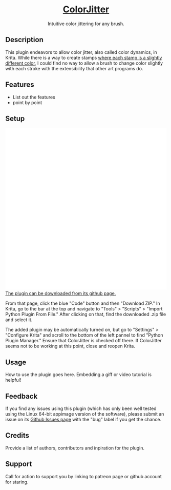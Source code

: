 <!DOCTYPE html>
<html lang="en">

<body>
  <a href="https://github.com/MalloryMiller/KritaColorJitter"><h1 align="center">ColorJitter</h1></a>
  <p align="center">Intuitive color jittering for any brush.</p>

  <h2>Description</h2>
  <p>This plugin endeavors to allow color jitter, also called color dynamics, in Krita. While there is a way to create stamps <a href="https://www.youtube.com/watch?v=-WSQvjhjT3o">where each stamp is a slightly different color</a>, I could find no way to allow a brush to change color slightly with each stroke with the extensibility that other art programs do.</p>

  <h2>Features</h2>
  <ul>
    <li>List out the features</li>
    <li>point by point</li>
  </ul>

  <h2>Setup</h2>
  <p> <img src="style.svg" alt="css-in-readme"> <a href="https://github.com/MalloryMiller/KritaColorJitter"> The plugin can be downloaded from its github page.</a> </p>
  <p>From that page, click the blue "Code" button and then "Download ZIP." In Krita, go to the bar at the top and navigate to "Tools" > "Scripts" > "Import Python Plugin From File." After clicking on that, find the downloaded .zip file and select it.</p>
  <p>The added plugin may be automatically turned on, but go to "Settings" > "Configure Krita" and scroll to the bottom of the left pannel to find "Python Plugin Manager." Ensure that ColorJitter is checked off there. If ColorJitter seems not to be working at this point, close and reopen Krita.</p>

  <h2>Usage</h2>
  <p>How to use the plugin goes here. Embedding a giff or video tutorial is helpful!</p>

  <h2>Feedback</h2>
  <p>If you find any issues using this plugin (which has only been well tested using the Linux 64-bit appimage version of the software), please submit an issue on its <a href="https://github.com/MalloryMiller/KritaColorJitter/issues">Github Issues page</a> with the "bug" label if you get the chance.</p>

  <h2>Credits</h2>
  <p>Provide a list of authors, contributors and inpiration for the plugin.</p>

  <h2>Support</h2>
  <p>Call for action to support you by linking to patreon page or github account for staring.</p>

</body>

</html>
